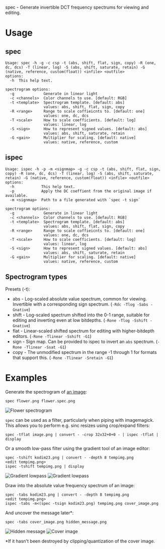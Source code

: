 spec - Generate invertible DCT frequency spectrums for viewing and editing.

# Usage
## spec
    Usage: spec -h -g -c csp -t (abs, shift, flat, sign, copy) -R (one, dc, dcs) -T (linear, log) -S (abs, shift, saturate, retain) -G (native, reference, custom(float)) <infile> <outfile>
    options:
      -h  This help text.
    
    spectrogram options:
      -g             Generate in linear light
      -c <channels>  Color channels to use. [default: RGB]
      -t <template>  Spectrogram template. [default: abs]
                     values: abs, shift, flat, sign, copy
      -R <range>     Range to scale coffieicnts to. [default: one]
                     values: one, dc, dcs
      -T <scale>     How to scale coefficients. [default: log]
                     values: linear, log
      -S <sign>      How to represent signed values. [default: abs]
                     values: abs, shift, saturate, retain
      -G <gain>      Multiplier for scaling. [default: native]
                     values: native, reference, custom

## ispec
    Usage: ispec -h -p -m <signmap> -g -c csp -t (abs, shift, flat, sign, copy) -R (one, dc, dcs) -T (linear, log) -S (abs, shift, saturate, retain) -G (native, reference, custom(float)) <infile> <outfile>
    options:
      -h            This help text.
      -p            Apply the DC coeffient from the original image if available.
      -m <signmap>  Path to a file generated with `spec -t sign`
    
    spectrogram options:
      -g             Generate in linear light
      -c <channels>  Color channels to use. [default: RGB]
      -t <template>  Spectrogram template. [default: abs]
                     values: abs, shift, flat, sign, copy
      -R <range>     Range to scale coffieicnts to. [default: one]
                     values: one, dc, dcs
      -T <scale>     How to scale coefficients. [default: log]
                     values: linear, log
      -S <sign>      How to represent signed values. [default: abs]
                     values: abs, shift, saturate, retain
      -G <gain>      Multiplier for scaling. [default: native]
                     values: native, reference, custom

## Spectrogram types

Presets (-t):

* abs - Log-scaled absolute value spectrum, common for viewing. Invertible with a corresponding sign spectrum. (`-Rdc -Tlog -Sabs -Gnative`)
* shift - Log-scaled spectrum shifted into the 0-1 range, suitable for editing and inverting even at low bitdepths. (`-Rone -Tlog -Sshift -Gnative`)
* flat - Linear-scaled shifted spectrum for editing with higher-bitdepth editors. (`-Rone -Tlinear -Sshift -G1`)
* sign - Sign map. Can be provided to ispec to invert an `abs` spectrum. (`-Rone -Tlinear -Ssat -G1`)
* copy - The unmodified spectrum in the range -1 through 1 for formats that support this. (`-Rone -Tlinear -Sretain -G1`)

# Examples

Generate the spectrogram of [an image](https://0x09.net/i/g/flower.png):

	spec flower.png flower.spec.png

![Flower spectrogram](https://0x09.net/i/g/flower.spec.png "Flower spectrogram")

`spec` can be used as a filter, particularly when piping with imagemagick. This allows you to perform e.g. sinc resizes using crop/expand filters:

	spec -tflat image.png | convert - -crop 32x32+0+0 - | ispec -tflat | display
	
Or a smooth low-pass filter using the gradient tool of an image editor:
	
	spec -tshift kodim23.png | convert - -depth 8 tempimg.png
	<edit tempimg.png>
	ispec -tshift tempimg.png | display

![Gradient lowpass](https://0x09.net/i/g/gradlp.png "Gradient lowpass") ![Gradient lowpass](https://0x09.net/i/g/smoothpass.png "Gradient lowpass")

Draw into the absolute value frequency spectrum of an image:

	spec -tabs kodim23.png | convert - -depth 8 tempimg.png
	<edit tempimg.png>
	ispec -tabs -m<(spec -tsign kodim23.png) tempimg.png cover_image.png

And uncover the message later\*:

	spec -tabs cover_image.png hidden_message.png

![Hidden message](https://0x09.net/i/g/hidden.png "Hidden message") ![Cover image](https://0x09.net/i/g/cover.png "Cover image")

\*If it hasn't been destroyed by clipping/quantization of the cover image.
